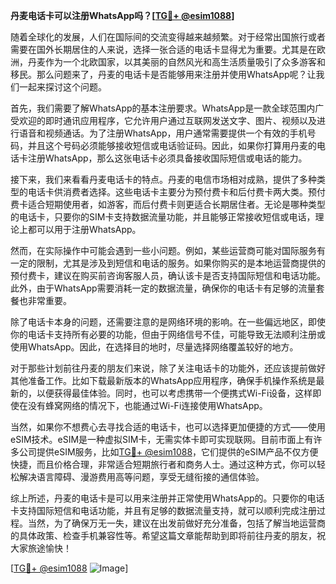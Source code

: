 **丹麦电话卡可以注册WhatsApp吗？[[TG💪+ @esim1088](https://t.me/s/esim1088)]**

随着全球化的发展，人们在国际间的交流变得越来越频繁。对于经常出国旅行或者需要在国外长期居住的人来说，选择一张合适的电话卡显得尤为重要。尤其是在欧洲，丹麦作为一个北欧国家，以其美丽的自然风光和高生活质量吸引了众多游客和移民。那么问题来了，丹麦的电话卡是否能够用来注册并使用WhatsApp呢？让我们一起来探讨这个问题。

首先，我们需要了解WhatsApp的基本注册要求。WhatsApp是一款全球范围内广受欢迎的即时通讯应用程序，它允许用户通过互联网发送文字、图片、视频以及进行语音和视频通话。为了注册WhatsApp，用户通常需要提供一个有效的手机号码，并且这个号码必须能够接收短信或电话验证码。因此，如果你打算用丹麦的电话卡注册WhatsApp，那么这张电话卡必须具备接收国际短信或电话的能力。

接下来，我们来看看丹麦电话卡的特点。丹麦的电信市场相对成熟，提供了多种类型的电话卡供消费者选择。这些电话卡主要分为预付费卡和后付费卡两大类。预付费卡适合短期使用者，如游客，而后付费卡则更适合长期居住者。无论是哪种类型的电话卡，只要你的SIM卡支持数据流量功能，并且能够正常接收短信或电话，理论上都可以用于注册WhatsApp。

然而，在实际操作中可能会遇到一些小问题。例如，某些运营商可能对国际服务有一定的限制，尤其是涉及到短信和电话的服务。如果你购买的是本地运营商提供的预付费卡，建议在购买前咨询客服人员，确认该卡是否支持国际短信和电话功能。此外，由于WhatsApp需要消耗一定的数据流量，确保你的电话卡有足够的流量套餐也非常重要。

除了电话卡本身的问题，还需要注意的是网络环境的影响。在一些偏远地区，即使你的电话卡支持所有必要的功能，但由于网络信号不佳，可能导致无法顺利注册或使用WhatsApp。因此，在选择目的地时，尽量选择网络覆盖较好的地方。

对于那些计划前往丹麦的朋友们来说，除了关注电话卡的功能外，还应该提前做好其他准备工作。比如下载最新版本的WhatsApp应用程序，确保手机操作系统是最新的，以便获得最佳体验。同时，也可以考虑携带一个便携式Wi-Fi设备，这样即使在没有蜂窝网络的情况下，也能通过Wi-Fi连接使用WhatsApp。

当然，如果你不想费心去寻找合适的电话卡，也可以选择更加便捷的方式——使用eSIM技术。eSIM是一种虚拟SIM卡，无需实体卡即可实现联网。目前市面上有许多公司提供eSIM服务，比如[TG💪+ @esim1088](https://t.me/s/esim1088)，它们提供的eSIM产品不仅方便快捷，而且价格合理，非常适合短期旅行者和商务人士。通过这种方式，你可以轻松解决语言障碍、漫游费用高等问题，享受无缝衔接的通信体验。

综上所述，丹麦的电话卡是可以用来注册并正常使用WhatsApp的。只要你的电话卡支持国际短信和电话功能，并且有足够的数据流量支持，就可以顺利完成注册过程。当然，为了确保万无一失，建议在出发前做好充分准备，包括了解当地运营商的具体政策、检查手机兼容性等。希望这篇文章能帮助到即将前往丹麦的朋友，祝大家旅途愉快！

[[TG💪+ @esim1088](https://t.me/s/esim1088) ![Image](https://i.postimg.cc/4NQfJmqS/Snipaste-2025-05-13-00-14-12.png)]
